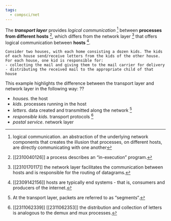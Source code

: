 ```yaml
---
tags:
  - compsci/net
---
```

The ***transport layer*** provides *logical communication* [^2] between **processes from different hosts** [^3], which differs from the network layer [^6] that offers logical communication between **hosts** [^1]. <!--SR:!2023-11-18,4,270-->

```ad-example
Consider two houses, with each home consisting a dozen kids. The kids of each house send/receive letters from the kids of the other house. For each house, one kid is responsible for:
- collecting the mail and giving them to the mail carrier for delivery
- distributing the received mail to the appropriate child of that house
```
This example highlights the difference between the transport layer and network layer in the following way:
??
- *houses*. the host
- *kids*. processes running in the host
- *letters*. data created and transmitted along the network [^5]
- *responsible kids*. transport protocols [^4]
- *postal service*. network layer <!--SR:!2023-12-11,14,290-->

[^1]: [[2309142156]] hosts are typically end systems - that is, consumers and producers of the internet.
[^2]: logical communication. an abstraction of the underlying network components that creates the illusion that processes, on different hosts, are directly communicating with one another
	[^3]: [[2310040126]] a process describes an “in-execution” program.
[^4]: [[2311062339]] [[2311062353]] the distribution and collection of letters is analogous to the demux and mux processes.
[^5]: At the transport layer, packets are referred to as “segments“.
[^6]: [[2310170117]]  the network layer facilitates the communication between hosts and is responsible for the routing of datagrams.